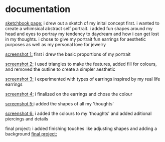# documentation #

 [sketchbook page:](https://github.com/insiyam/intro-to-im/blob/first/media/self%20portrait/20220130_165922.jpg)
 i drew out a sketch of my inital concept first. i wanted to create a whimsical abstract self portrait. i added fun shapes around my head and eyes to portray my tendency to daydream and how i can get lost in my thoughts. i chose to give my portrait fun earrings for aesthetic purposes as well as my personal love for jewelry

[screenshot 1:](https://github.com/insiyam/intro-to-im/blob/first/media/self%20portrait/Screenshot%202022-01-30%20234625.png) first i drew the basic proportions of my portrait

[screenshot 2:](https://github.com/insiyam/intro-to-im/blob/first/media/self%20portrait/Screenshot%202022-01-30%20234707.png) i used triangles to make the features, added fill for colours, and removed the outline to create a simpler aesthetic

[screenshot 3:](https://github.com/insiyam/intro-to-im/blob/first/media/self%20portrait/Screenshot%202022-01-30%20234717.png) i experimented with types of earrings inspired by my real life earrings

[screenshot 4:](https://github.com/insiyam/intro-to-im/blob/first/media/self%20portrait/Screenshot%202022-01-30%20234732.png) i finalized on the earrings and chose the colour

[screenshot 5:](https://github.com/insiyam/intro-to-im/blob/first/media/self%20portrait/Screenshot%202022-01-30%20234739.png)i added the shapes of all my 'thoughts'

[screenshot 6:](https://github.com/insiyam/intro-to-im/blob/first/media/self%20portrait/Screenshot%202022-01-30%20234745.png) i added the colours to my 'thoughts' and added aditional piercings and details

final project: i added finishing touches like adjusting shapes and adding a background
[final project:](https://editor.p5js.org/insiyam/sketches/F5kba945b)
